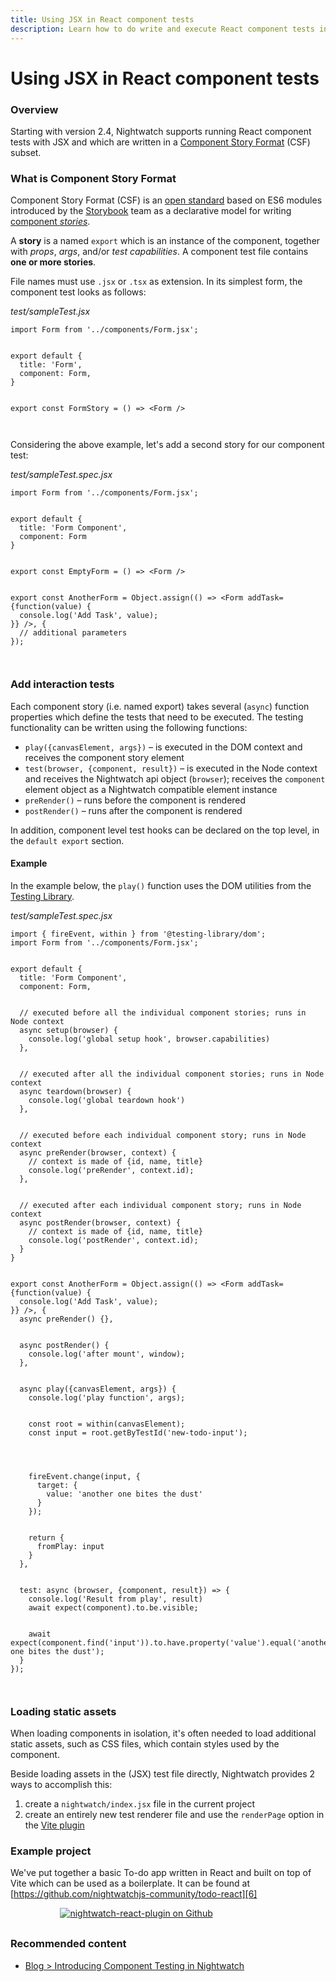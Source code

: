 ```yaml
---
title: Using JSX in React component tests
description: Learn how to do write and execute React component tests in Nightwatch using the JSX syntax.
---
```

<div class="page-header"><h1>Using JSX in React component tests</h1></div>

### Overview

Starting with version 2.4, Nightwatch supports running React component tests with JSX and which are written in a [Component Story Format][1] (CSF) subset. 

### What is Component Story Format

Component Story Format (CSF) is an [open standard][2] based on ES6 modules introduced by the [Storybook][3] team as a declarative model for writing [component _stories_][4]. 

A **story** is a named `export` which is an instance of the component, together with _props_, _args_, and/or _test capabilities_. A component test file contains **one or more stories**.

File names must use `.jsx` or `.tsx` as extension. In its simplest form, the component test looks as follows:

<div class="sample-test"><i>test/sampleTest.jsx</i><pre class="line-numbers language-javascript"><code class="language-javascript">import Form from '../components/Form.jsx';
<br>
export default {
  title: 'Form',
  component: Form,
}
<br>
export const FormStory = () => &lt;Form /&gt;
<br>
</code></pre></div>


Considering the above example, let's add a second story for our component test:

<div class="sample-test"><i>test/sampleTest.spec.jsx</i><pre class="line-numbers language-javascript"><code class="language-javascript">import Form from '../components/Form.jsx';
<br>
export default {
  title: 'Form Component',
  component: Form
}
<br>
export const EmptyForm = () => &lt;Form /&gt;
<br>
export const AnotherForm = Object.assign(() => &lt;Form addTask={function(value) {
  console.log('Add Task', value);
}} /&gt;, {
  // additional parameters
});
<br>
</code></pre></div>

### Add interaction tests

Each component story (i.e. named export) takes several (`async`) function properties which define the tests that need to be executed. The testing functionality can be written using the following functions:

- `play({canvasElement, args})` – is executed in the DOM context and receives the component story element
- `test(browser, {component, result})` – is executed in the Node context and receives the Nightwatch api object (`browser`); receives the `component` element object as a Nightwatch compatible element instance
- `preRender()` – runs before the component is rendered 
- `postRender()` – runs after the component is rendered

In addition, component level test hooks can be declared on the top level, in the `default export` section. 

#### Example

In the example below, the `play()` function uses the DOM utilities from the [Testing Library](https://testing-library.com/).

<div class="sample-test"><i>test/sampleTest.spec.jsx</i><pre class="line-numbers language-javascript"><code class="language-javascript">import { fireEvent, within } from '@testing-library/dom';
import Form from '../components/Form.jsx';
<br>
export default {
  title: 'Form Component',
  component: Form,
  <br>
  // executed before all the individual component stories; runs in Node context
  async setup(browser) {
    console.log('global setup hook', browser.capabilities)
  },
  <br>
  // executed after all the individual component stories; runs in Node context
  async teardown(browser) {
    console.log('global teardown hook')
  },
  <br>
  // executed before each individual component story; runs in Node context
  async preRender(browser, context) {
    // context is made of {id, name, title}
    console.log('preRender', context.id);
  },
  <br>
  // executed after each individual component story; runs in Node context
  async postRender(browser, context) {
    // context is made of {id, name, title}
    console.log('postRender', context.id);
  }
}
<br>
export const AnotherForm = Object.assign(() => &lt;Form addTask={function(value) {
  console.log('Add Task', value);
}} /&gt;, {
  async preRender() {},
  <br>
  async postRender() {
    console.log('after mount', window);
  },
  <br>
  async play({canvasElement, args}) {
    console.log('play function', args);
    <br>
    const root = within(canvasElement);
    const input = root.getByTestId('new-todo-input');
    <br>
    <br>
    fireEvent.change(input, {
      target: {
        value: 'another one bites the dust'
      }
    });
    <br>
    return {
      fromPlay: input
    }
  },
  <br>
  test: async (browser, {component, result}) => {
    console.log('Result from play', result)
    await expect(component).to.be.visible;
    <br>
    await expect(component.find('input')).to.have.property('value').equal('another one bites the dust');
  }
});
<br>
</code></pre></div>

### Loading static assets

When loading components in isolation, it's often needed to load additional static assets, such as CSS files, which contain styles used by the component. 

Beside loading assets in the (JSX) test file directly, Nightwatch provides 2 ways to accomplish this:

1. create a `nightwatch/index.jsx` file in the current project 
2. create an entirely new test renderer file and use the `renderPage` option in the [Vite plugin][5]

### Example project
We've put together a basic To-do app written in React and built on top of Vite which can be used as a boilerplate. It can be found at [https://github.com/nightwatchjs-community/todo-react][6]  

<div style="text-align: center; max-width: 80%; margin-bottom: 30px; ">
<a href="https://github.com/nightwatchjs-community/todo-react"><img class="github-embed" src="https://opengraph.githubassets.com/default/nightwatchjs-community/todo-react" alt="nightwatch-react-plugin on Github" /></a>
</div>

### Recommended content
- [Blog \> Introducing Component Testing in Nightwatch][7]




[1]:    https://storybook.js.org/docs/react/api/csf
[2]:    https://github.com/ComponentDriven/csf
[3]:    https://storybook.js.org/
[4]:    https://storybook.js.org/docs/react/writing-stories/introduction
[5]:    /guide/component-testing/vite-plugin.html#postdoc-plugin-options
[6]:    https://github.com/nightwatchjs-community/todo-react "nightwatchjs-community/todo-react"
[7]:    https://nightwatchjs.org/blog/introducing-component-testing-in-nightwatch/